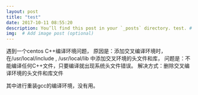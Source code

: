 ```yaml
---
layout: post
title: "test"
date: 2017-10-11 08:55:20
description: You’ll find this post in your `_posts` directory. test. # Add post description (optional)
img:  # Add image post (optional)
---
```

遇到一个centos C++编译环境问题，
原因是：添加交叉编译环境时，在/usr/local/include , /usr/local/lib 中添加交叉环境的头文件和库，
问题是：不能编译任何C++文件，只要编译就出现系统头文件错误。
解决方式：删除交叉编译环境的头文件和库文件

其中进行重装gcc的编译环境，没有用。

